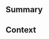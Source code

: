 <!--
  Thanks for creating a Pull Request! Before you submit, please make sure
  you've done the following:

  - I read the contributing document at https://github.com/goparrot/nestjs-pubsub-event-bus/blob/master/CONTRIBUTING.md#contributing
-->

<!--
  Make our lives easier! Choose one of the following by uncommenting it:
-->

<!-- This is a 🐛 bug fix. -->

<!-- This is a 🙋 feature or enhancement. -->

<!-- This is a 🔦 documentation change. -->

<!--
  Before you submit this pull request, make sure to have a look at the following
  checklist. If you don't know how to do some of these, that's fine! Submit
  your pull request and we will help you out on the way.

  - I've added tests (if it's a bug, feature or enhancement)
  - I've adjusted the documentation (if it's a feature or enhancement)
  - The test suite passes locally (run `npm test` to verify this)
-->

## Summary

<!--
  Provide a description of what your pull request changes.
-->

## Context

<!--
  Is this related to any GitHub issue(s)?

  You can use keywords to automatically close the related issue.
  For example, (all of) the following will close issue #4567 when your PR is merged.

  Closes #4567
  Fixes #4567
  Resolves #4567

  Use any one of the above as applicable.
-->
